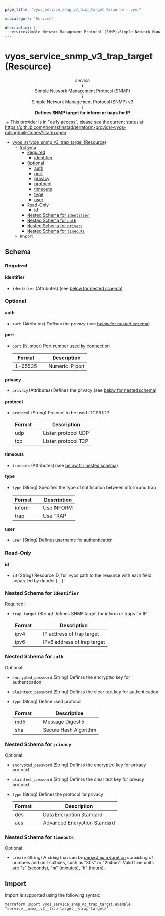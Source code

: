 ```yaml
---
page_title: "vyos_service_snmp_v3_trap_target Resource - vyos"

subcategory: "Service"

description: |-
  service⯯Simple Network Management Protocol (SNMP)⯯Simple Network Management Protocol (SNMP) v3⯯Defines SNMP target for inform or traps for IP
---
```


# vyos_service_snmp_v3_trap_target (Resource)
<center>


*service*  
⯯  
Simple Network Management Protocol (SNMP)  
⯯  
Simple Network Management Protocol (SNMP) v3  
⯯  
**Defines SNMP target for inform or traps for IP**


</center>

-> This provider is in "early access", please see the current status at: https://github.com/thomasfinstad/terraform-provider-vyos-rolling/milestones?state=open

<!--TOC-->

- [vyos_service_snmp_v3_trap_target (Resource)](#vyos_service_snmp_v3_trap_target-resource)
  - [Schema](#schema)
    - [Required](#required)
      - [identifier](#identifier)
    - [Optional](#optional)
      - [auth](#auth)
      - [port](#port)
      - [privacy](#privacy)
      - [protocol](#protocol)
      - [timeouts](#timeouts)
      - [type](#type)
      - [user](#user)
    - [Read-Only](#read-only)
      - [id](#id)
    - [Nested Schema for `identifier`](#nested-schema-for-identifier)
    - [Nested Schema for `auth`](#nested-schema-for-auth)
    - [Nested Schema for `privacy`](#nested-schema-for-privacy)
    - [Nested Schema for `timeouts`](#nested-schema-for-timeouts)
  - [Import](#import)

<!--TOC-->

<!-- schema generated by tfplugindocs -->
## Schema

### Required

#### identifier
- `identifier` (Attributes) (see [below for nested schema](#nestedatt--identifier))

### Optional

#### auth
- `auth` (Attributes) Defines the privacy (see [below for nested schema](#nestedatt--auth))
#### port
- `port` (Number) Port number used by connection

    |  Format   &emsp;|  Description      |
    |-----------|-------------------|
    |  1-65535  &emsp;|  Numeric IP port  |
#### privacy
- `privacy` (Attributes) Defines the privacy (see [below for nested schema](#nestedatt--privacy))
#### protocol
- `protocol` (String) Protocol to be used (TCP/UDP)

    |  Format  &emsp;|  Description          |
    |----------|-----------------------|
    |  udp     &emsp;|  Listen protocol UDP  |
    |  tcp     &emsp;|  Listen protocol TCP  |
#### timeouts
- `timeouts` (Attributes) (see [below for nested schema](#nestedatt--timeouts))
#### type
- `type` (String) Specifies the type of notification between inform and trap

    |  Format  &emsp;|  Description  |
    |----------|---------------|
    |  inform  &emsp;|  Use INFORM   |
    |  trap    &emsp;|  Use TRAP     |
#### user
- `user` (String) Defines username for authentication

### Read-Only

#### id
- `id` (String) Resource ID, full vyos path to the resource with each field separated by dunder (`__`).

<a id="nestedatt--identifier"></a>
### Nested Schema for `identifier`

Required:

- `trap_target` (String) Defines SNMP target for inform or traps for IP

    |  Format  &emsp;|  Description                  |
    |----------|-------------------------------|
    |  ipv4    &emsp;|  IP address of trap target    |
    |  ipv6    &emsp;|  IPv6 address of trap target  |


<a id="nestedatt--auth"></a>
### Nested Schema for `auth`

Optional:

- `encrypted_password` (String) Defines the encrypted key for authentication
- `plaintext_password` (String) Defines the clear text key for authentication
- `type` (String) Define used protocol

    |  Format  &emsp;|  Description            |
    |----------|-------------------------|
    |  md5     &emsp;|  Message Digest 5       |
    |  sha     &emsp;|  Secure Hash Algorithm  |


<a id="nestedatt--privacy"></a>
### Nested Schema for `privacy`

Optional:

- `encrypted_password` (String) Defines the encrypted key for privacy protocol
- `plaintext_password` (String) Defines the clear text key for privacy protocol
- `type` (String) Defines the protocol for privacy

    |  Format  &emsp;|  Description                   |
    |----------|--------------------------------|
    |  des     &emsp;|  Data Encryption Standard      |
    |  aes     &emsp;|  Advanced Encryption Standard  |


<a id="nestedatt--timeouts"></a>
### Nested Schema for `timeouts`

Optional:

- `create` (String) A string that can be [parsed as a duration](https://pkg.go.dev/time#ParseDuration) consisting of numbers and unit suffixes, such as &#34;30s&#34; or &#34;2h45m&#34;. Valid time units are &#34;s&#34; (seconds), &#34;m&#34; (minutes), &#34;h&#34; (hours).

## Import

Import is supported using the following syntax:

```shell
terraform import vyos_service_snmp_v3_trap_target.example "service__snmp__v3__trap-target__<trap-target>"
```
